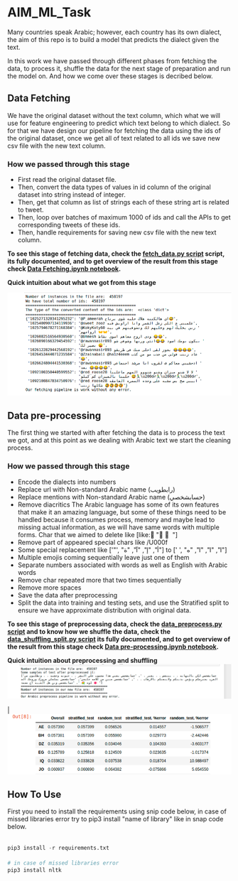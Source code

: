 # AIM_ML_Task


Many countries speak Arabic; however, each country has its own dialect, the aim of this repo is to build a model that predicts the dialect given the text.

In this work we have passed through different phases from fetching the data, to process it, shuffle the data for the next stage of preparation and run the model on. And how we come over these stages is decribed below.

## Data Fetching

We have the original dataset without the text column, which what we will use for feature engineering to predict which text belong to which dialect. So for that we have design our pipeline for fetching the data using the ids of the original dataset, once we get all of text related to all ids we save new csv file with the new text column.

### How we passed through this stage

- First read the original dataset file.
- Then, convert the data types of values in id column of the original dataset into string instead of integer.
- Then, get that column as list of strings each of these string art is related to tweet.
- Then, loop over batches of maximum 1000 of ids and call the APIs to get corresponding tweets of these ids.
- Then, handle requirements for saving new csv file with the new text column.


**To see this stage of fetching data, check the [fetch_data.py script](https://github.com/Abdelrahmanrezk/AIM_ML_Task/blob/main/fetch_data.py) script, its fully documented, and to get overview of the result from this stage check [Data Fetching.ipynb notebook](https://github.com/Abdelrahmanrezk/AIM_ML_Task/blob/main/Data%20Fetching.ipynb).**

**Quick intuition about what we got from this stage**

![Fetching Data Pipeline](images/fetching_data.png)



## Data pre-processing

The first thing we started with after fetching the data is to process the text we got, and at this point as 
we dealing with Arabic text we start the cleaning process.


### How we passed through this stage
- Encode the dialects into numbers
- Replace url with Non-standard Arabic name (رابطويب)
- Replace mentions with Non-standard Arabic name (حسابشخصي)
- Remove diacritics
	The Arabic language has some of its own features that make it an amazing language, but some of these things need to be handled because it consumes process, memory and maybe lead to missing actual information, as we will have same words with multiple forms.
	Char that we aimed to delete like [like: َ" ُ ْ "]
- Remove part of appeared special chars like /U000f
- Some special replacement like ['&quot;', "أ", "إ", "آ", "ة"] to [' ', "ا", "ا", "ا", "ه"]
- Multiple emojis coming sequentially leave just one of them
- Separate numbers associated with words as well as English with Arabic words
- Remove char repeated more that two times sequentially
- Remove more spaces
- Save the data after preprocessing
- Split the data into training and testing sets, and use the Stratified split to ensure we have approximate distribution with original data.

**To see this stage of preprocessing data, check the [data_preprocess.py script](https://github.com/Abdelrahmanrezk/AIM_ML_Task/blob/main/data_preprocess.py) and to know how we shuffle the data, check the [data_shuffling_split.py script](https://github.com/Abdelrahmanrezk/AIM_ML_Task/blob/main/data_shuffling_split.py) its fully documented, and to get overview of the result from this stage check [Data pre-processing.ipynb notebook](https://github.com/Abdelrahmanrezk/AIM_ML_Task/blob/main/Data%20pre-processing.ipynb).**

**Quick intuition about preprocessing and shuffling**
![Pre-processing Data](images/pre-processing_data.png)

|![Shuffling Data](images/shuffling_data.png)


## How To Use

First you need to install the requirements using snip code below, in case of missed libraries error try to pip3 install "name of library" like in snap code below.

```python

pip3 install -r requirements.txt

# in case of missed libraries error
pip3 install nltk

```


